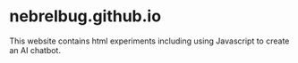 # nebrelbug.github.io
This website contains html experiments including using Javascript to create an AI chatbot.
